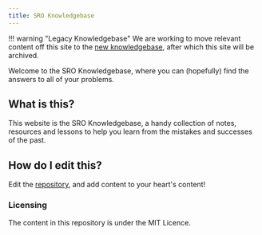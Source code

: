 ```yaml
---
title: SRO Knowledgebase
---
```


!!! warning "Legacy Knowledgebase"
    We are working to move relevant content off this site to the [new knowledgebase](https://roboticsoutreach.org/kb), after which this site will be archived.

Welcome to the SRO Knowledgebase, where you can (hopefully) find the answers to all of your problems.

## What is this?

This website is the SRO Knowledgebase, a handy collection of notes, resources and lessons to help you learn from the mistakes and successes of the past.

## How do I edit this?

Edit the [repository](https://github.com/s-r-o/kb), and add content to your heart's content!

### Licensing

The content in this repository is under the MIT Licence.